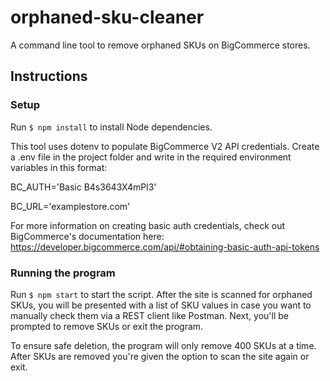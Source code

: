 # orphaned-sku-cleaner
A command line tool to remove orphaned SKUs on BigCommerce stores.

## Instructions

### Setup
Run `$ npm install` to install Node dependencies.

This tool uses dotenv to populate BigCommerce V2 API credentials. Create a .env file in the project folder and write in the required environment variables in this format:

BC_AUTH='Basic B4s3643X4mPl3'

BC_URL='examplestore.com'

For more information on creating basic auth credentials, check out BigCommerce's documentation here: https://developer.bigcommerce.com/api/#obtaining-basic-auth-api-tokens

### Running the program

Run `$ npm start` to start the script. After the site is scanned for orphaned SKUs, you will be presented with a list of SKU values in case you want to manually check them via a REST client like Postman. Next, you'll be prompted to remove SKUs or exit the program.

To ensure safe deletion, the program will only remove 400 SKUs at a time. After SKUs are removed you're given the option to scan the site again or exit. 
